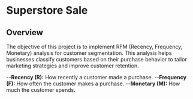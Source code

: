 # Superstore Sale
## Overview
The objective of this project is to implement RFM (Recency, Frequency, Monetary) analysis for customer segmentation. This analysis helps businesses classify customers based on their purchase behavior to tailor marketing strategies and improve customer retention.

--**Recency (R):** How recently a customer made a purchase.
--**Frequency (F):** How often the customer makes a purchase.
--**Monetary (M):** How much the customer spends.
